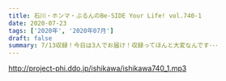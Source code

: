 ```yaml
---
title: 石川・ホンマ・ぶるんのBe-SIDE Your Life! vol.740-1
date: 2020-07-23
tags: ['2020年', '2020年07月']
draft: false
summary: 7/13収録！今日は3人でお届け！収録ってほんと大変なんです･･･
---
```


http://project-phi.ddo.jp/ishikawa/ishikawa740_1.mp3
